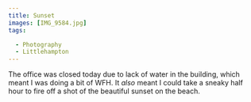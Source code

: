 ```yaml
---
title: Sunset
images: [IMG_9584.jpg]
tags:

  - Photography
  - Littlehampton
---
```

The office was closed today due to lack of water in the building, which meant I was doing a bit of WFH. It _also_ meant I could take a sneaky half hour to fire off a shot of the beautiful sunset on the beach.